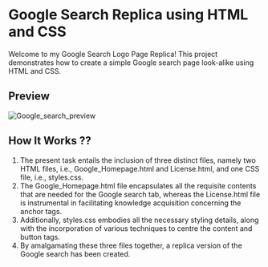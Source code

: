 

# Google Search Replica using HTML and CSS

Welcome to my Google Search Logo Page Replica! This project demonstrates how to create a simple Google search page look-alike using HTML and CSS.


## Preview

![Google_search_preview](https://github.com/Saiyoogeswaran/HTML_AND_CSS/assets/113286663/c1804705-ffdc-40ea-8c09-f93a54521164)




## How It Works ??

1. The present task entails the inclusion of three distinct files, namely two HTML files, i.e., Google_Homepage.html and License.html, and one CSS file, i.e., styles.css.
2. The Google_Homepage.html file encapsulates all the requisite contents that are needed for the Google search tab, whereas the License.html file is instrumental in facilitating knowledge acquisition concerning the anchor tags.
3. Additionally, styles.css embodies all the necessary styling details, along with the incorporation of various techniques to centre the content and button tags. 
4. By amalgamating these three files together, a replica version of the Google search has been created.

